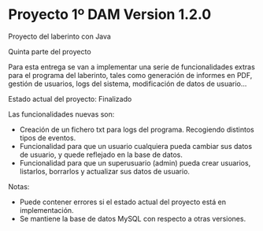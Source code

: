 # Proyecto 1º DAM Version 1.2.0

Proyecto del laberinto con Java

Quinta parte del proyecto

Para esta entrega se van a implementar una serie de funcionalidades extras para el programa del laberinto, tales como generación de informes en PDF, gestión de usuarios, logs del sistema, modificación de datos de usuario...

Estado actual del proyecto: Finalizado

Las funcionalidades nuevas son:
  - Creación de un fichero txt para logs del programa. Recogiendo distintos tipos de eventos.
  - Funcionalidad para que un usuario cualquiera pueda cambiar sus datos de usuario, y quede reflejado en la base de datos.
  - Funcionalidad para que un superusuario (admin) pueda crear usuarios, listarlos, borrarlos y actualizar sus datos de usuario.

Notas: 
  - Puede contener errores si el estado actual del proyecto está en implementación.
  - Se mantiene la base de datos MySQL con respecto a otras versiones.
